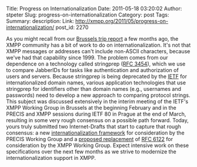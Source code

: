 Title: Progress on Internationalization
Date: 2011-05-18 03:20:02
Author: stpeter
Slug: progress-on-internationalization
Category: post
Tags: 
Summary: description:
Link: http://xmpp.org/2011/05/progress-on-internationalization/
post_id: 2270


As you might recall from our [Brussels trip report](/2011/02/brussels-trip-report/) a few months ago, the XMPP community has a bit of work to do on internationalization. It's not that XMPP messages or addresses can't include non-ASCII characters, because we've had that capability since 1999. The problem comes from our dependence on a technology called stringprep ([RFC 3454](http://tools.ietf.org/html/rfc3454)), which we use to compare JabberIDs for tasks like authentication and authorization of users and servers. Because stringprep is being deprecated by the [IETF](http://www.ietf.org/) for internationalized domain names, various application technologies that use stringprep for identifiers other than domain names (e.g., usernames and passwords) need to develop a new approach to comparing protocol strings. This subject was discussed extensively in the interim meeting of the IETF's XMPP Working Group in Brussels at the beginning February and in the PRECIS and XMPP sessions during IETF 80 in Prague at the end of March, resulting in some very rough consensus on a possible path forward. Today, yours truly submitted two Internet-Drafts that start to capture that rough consensus: a new [internationalization framework](https://datatracker.ietf.org/doc/draft-blanchet-precis-framework/) for consideration by the PRECIS Working Group and a [proposed replacement](https://datatracker.ietf.org/doc/draft-saintandre-xmpp-6122bis/) of [RFC 6122](http://tools.ietf.org/html/rfc6122) for consideration by the XMPP Working Group. Expect intensive work on these specifications over the next few months as we strive to modernize the internationalization support in XMPP.
